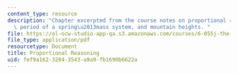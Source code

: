 ```yaml
---
content_type: resource
description: "Chapter excerpted from the course notes on proportional reasoning, the\
  \ period of a spring\u2013mass system, and mountain heights. "
file: https://ol-ocw-studio-app-qa.s3.amazonaws.com/courses/6-055j-the-art-of-approximation-in-science-and-engineering-spring-2008/fef9a16232843543a9a9fb1690b6622a_feb22b.pdf
file_type: application/pdf
resourcetype: Document
title: Proportional Reasoning
uid: fef9a162-3284-3543-a9a9-fb1690b6622a
---
```

